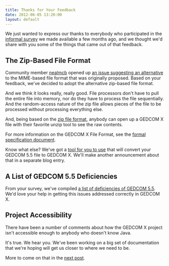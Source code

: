 ```yaml
---
title: Thanks for Your Feedback
date: 2012-06-05 13:20:00
layout: default
---
```


We just wanted to express our thanks to everybody who participated in the
[informal survey](http://familysearch.github.com/gedcomx/feedback/2012-03-23.html)
we made available a few months ago, and we thought we'd share with you
some of the things that came out of that feedback.

The Zip-Based File Format
-------------------------

Community member [nealmcb](https://github.com/nealmcb) opened up 
[an issue suggesting an alternative](https://github.com/FamilySearch/gedcomx/issues/140)
to the MIME-based file format that was originally proposed. Based on your feedback, 
we've decided to adopt the alternative zip-based file format.

And we think it looks really, really good. File processors don't have to
pull the entire file into memory, nor do they have to process the file sequentially.
And the random-access nature of the zip file allows pieces of the file to be
processed without processing everything else.

And, being based on the [zip file format](http://en.wikipedia.org/wiki/ZIP_file_format),
anybody can open up a GEDCOM X file with their favorite unzip tool to see the raw
contents.

For more information on the GEDCOM X File Format, see the 
[formal specification document](https://github.com/FamilySearch/gedcomx/blob/master/specifications/file-format-specification.md).

Know what else? We've got a [tool for you to use](https://github.com/FamilySearch/gedcom5-conversion)
that will convert your GEDCOM 5.5 file to GEDCOM X. We'll make another announcement
about that in a separate blog entry.

A List of GEDCOM 5.5 Deficiencies
---------------------------------

From your survey, we've compiled [a list of deficiencies of GEDCOM 5.5](http://www.gedcomx.org/Legacy-GEDCOM-Deficiencies.html).
We'd love your help in getting this issues addressed correctly in GEDCOM X.

Project Accessibility
---------------------

There have been a number of comments about how the GEDCOM X project isn't accessible
enough to anybody who doesn't know Java.

It's true. We hear you. We've been working on a big set of documentation
that we're hoping will get us closer to where we need to be.

More to come on that in the [next post](http://familysearch.github.com/gedcomx//2012/06/05/specs-diagrams-and-tools.html).


